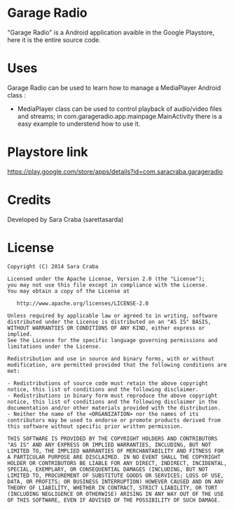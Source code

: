 Garage Radio
=============
"Garage Radio" is a Android application avaible in the Google Playstore, here it is the entire source code.

Uses
=============
Garage Radio can be used to learn how to manage a MediaPlayer Android class :
- MediaPlayer class can be used to control playback of audio/video files and streams; in com.garageradio.app.mainpage.MainActivity there is a easy example to understend how to use it. 

Playstore link
=============
https://play.google.com/store/apps/details?id=com.saracraba.garageradio

Credits
=============
Developed by Sara Craba (sarettasarda)


License
=============

    Copyright (C) 2014 Sara Craba

    Licensed under the Apache License, Version 2.0 (the "License");
    you may not use this file except in compliance with the License.
    You may obtain a copy of the License at

       http://www.apache.org/licenses/LICENSE-2.0

    Unless required by applicable law or agreed to in writing, software
    distributed under the License is distributed on an "AS IS" BASIS,
    WITHOUT WARRANTIES OR CONDITIONS OF ANY KIND, either express or implied.
    See the License for the specific language governing permissions and
    limitations under the License.

	Redistribution and use in source and binary forms, with or without modification, are permitted provided that the following conditions are met:

	- Redistributions of source code must retain the above copyright notice, this list of conditions and the following disclaimer.
	- Redistributions in binary form must reproduce the above copyright notice, this list of conditions and the following disclaimer in the documentation and/or other materials provided with the distribution.
	- Neither the name of the <ORGANIZATION> nor the names of its contributors may be used to endorse or promote products derived from this software without specific prior written permission.

	THIS SOFTWARE IS PROVIDED BY THE COPYRIGHT HOLDERS AND CONTRIBUTORS "AS IS" AND ANY EXPRESS OR IMPLIED WARRANTIES, INCLUDING, BUT NOT LIMITED TO, THE IMPLIED WARRANTIES OF MERCHANTABILITY AND FITNESS FOR A PARTICULAR PURPOSE ARE DISCLAIMED. IN NO EVENT SHALL THE COPYRIGHT HOLDER OR CONTRIBUTORS BE LIABLE FOR ANY DIRECT, INDIRECT, INCIDENTAL, SPECIAL, EXEMPLARY, OR CONSEQUENTIAL DAMAGES (INCLUDING, BUT NOT LIMITED TO, PROCUREMENT OF SUBSTITUTE GOODS OR SERVICES; LOSS OF USE, DATA, OR PROFITS; OR BUSINESS INTERRUPTION) HOWEVER CAUSED AND ON ANY THEORY OF LIABILITY, WHETHER IN CONTRACT, STRICT LIABILITY, OR TORT (INCLUDING NEGLIGENCE OR OTHERWISE) ARISING IN ANY WAY OUT OF THE USE OF THIS SOFTWARE, EVEN IF ADVISED OF THE POSSIBILITY OF SUCH DAMAGE.	
